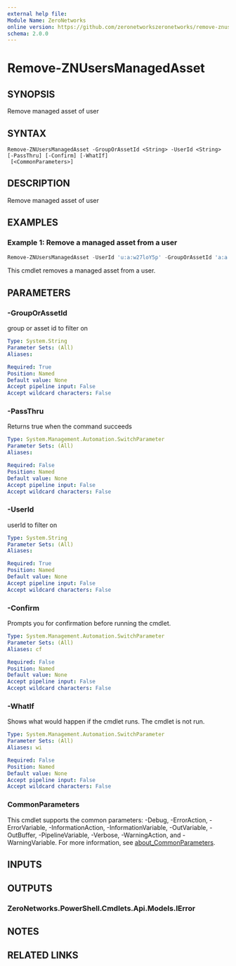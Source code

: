 ```yaml
---
external help file:
Module Name: ZeroNetworks
online version: https://github.com/zeronetworkszeronetworks/remove-znusersmanagedasset
schema: 2.0.0
---
```


# Remove-ZNUsersManagedAsset

## SYNOPSIS
Remove managed asset of user

## SYNTAX

```
Remove-ZNUsersManagedAsset -GroupOrAssetId <String> -UserId <String> [-PassThru] [-Confirm] [-WhatIf]
 [<CommonParameters>]
```

## DESCRIPTION
Remove managed asset of user

## EXAMPLES

### Example 1: Remove a managed asset from a user
```powershell
Remove-ZNUsersManagedAsset -UserId 'u:a:w27loY5p' -GroupOrAssetId 'a:a:OtfLGUBq'
```

This cmdlet removes a managed asset from a user.

## PARAMETERS

### -GroupOrAssetId
group or asset id to filter on

```yaml
Type: System.String
Parameter Sets: (All)
Aliases:

Required: True
Position: Named
Default value: None
Accept pipeline input: False
Accept wildcard characters: False
```

### -PassThru
Returns true when the command succeeds

```yaml
Type: System.Management.Automation.SwitchParameter
Parameter Sets: (All)
Aliases:

Required: False
Position: Named
Default value: None
Accept pipeline input: False
Accept wildcard characters: False
```

### -UserId
userId to filter on

```yaml
Type: System.String
Parameter Sets: (All)
Aliases:

Required: True
Position: Named
Default value: None
Accept pipeline input: False
Accept wildcard characters: False
```

### -Confirm
Prompts you for confirmation before running the cmdlet.

```yaml
Type: System.Management.Automation.SwitchParameter
Parameter Sets: (All)
Aliases: cf

Required: False
Position: Named
Default value: None
Accept pipeline input: False
Accept wildcard characters: False
```

### -WhatIf
Shows what would happen if the cmdlet runs.
The cmdlet is not run.

```yaml
Type: System.Management.Automation.SwitchParameter
Parameter Sets: (All)
Aliases: wi

Required: False
Position: Named
Default value: None
Accept pipeline input: False
Accept wildcard characters: False
```

### CommonParameters
This cmdlet supports the common parameters: -Debug, -ErrorAction, -ErrorVariable, -InformationAction, -InformationVariable, -OutVariable, -OutBuffer, -PipelineVariable, -Verbose, -WarningAction, and -WarningVariable. For more information, see [about_CommonParameters](http://go.microsoft.com/fwlink/?LinkID=113216).

## INPUTS

## OUTPUTS

### ZeroNetworks.PowerShell.Cmdlets.Api.Models.IError

## NOTES

## RELATED LINKS

